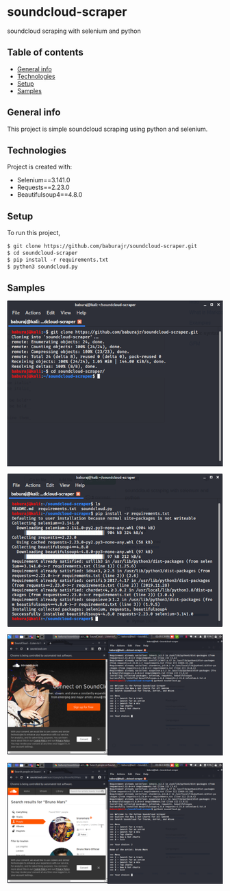 # soundcloud-scraper
soundcloud scraping with selenium and python
## Table of contents
* [General info](#general-info)
* [Technologies](#technologies)
* [Setup](#setup)
* [Samples](#samples)

## General info
This project is simple soundcloud scraping using python and selenium.
	
## Technologies
Project is created with:
* Selenium==3.141.0
* Requests==2.23.0
* Beautifulsoup4==4.8.0
	
## Setup
To run this project,

```
$ git clone https://github.com/baburajr/soundcloud-scraper.git
$ cd soundcloud-scraper
$ pip install -r requirements.txt
$ python3 soundcloud.py
```
## Samples

![Alt Text](https://github.com/baburajr/soundcloud-scraper/blob/master/sample0.png)

![Alt Text](https://github.com/baburajr/soundcloud-scraper/blob/master/sample.png)

![Alt Text](https://github.com/baburajr/soundcloud-scraper/blob/master/sample1.png)

![Alt Text](https://github.com/baburajr/soundcloud-scraper/blob/master/sample2.png)
